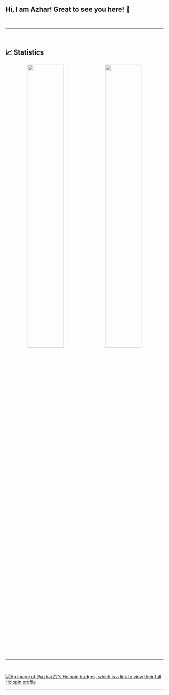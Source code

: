 ## Hi, I am Azhar! Great to see you here! 👋
<br />


<!-- <p align="center">
  <img src="https://activity-graph.herokuapp.com/graph?username=Azhar221&bg_color=0f2d3d&color=1cadfb&line=1cadfb&point=1cadfb&area=true&hide_border=true">
</p> -->
<hr />
<br />


## 📈 Statistics

<p align="center">	
  <img width="48%" src="https://github-readme-stats.vercel.app/api?username=Azhar221&bg_color=0f2d3d&color=1cadfb&show_icons=true&theme=tokyonight&hide_border=true" />
  <img width="48%" src="https://github-readme-streak-stats.herokuapp.com?user=Azhar221&theme=tokyonight&hide_border=true&background=0F2D3D"/>
</p>
<hr />
<br />

[![An image of @azhar22's Holopin badges, which is a link to view their full Holopin profile](https://holopin.me/azhar22)](https://holopin.io/@azhar22)

<hr />


<!-- ### Now Playing 🎧

[![Spotify](https://github-readme-remake.vercel.app/api/spotify)](https://open.spotify.com/user/31o6piudbusn4sw4r6z7u6o4p77e)
<br/> -->


<!--

<p align="center"><a href="https://anuraghazra.github.io"><img width="80%" alt="Hello, I'm Azhar. I do open source!" src="./assets/gh-readme-header.png" /></a></p>
<br />

## 📕 Pinned Repositories

<p align="center">
	<a href="https://github.com/amankrx/portfolio">
		<img align="center" src="https://github-readme-stats.vercel.app/api/pin/?username=amankrx&repo=portfolio&hide_border=true&theme=dark&show_icons=true" />
	</a>
	<a href="https://github.com/amankrx/amankrx">
		<img align="center" src="https://github-readme-stats.vercel.app/api/pin/?username=amankrx&repo=amankrx&hide_border=true&theme=dark&show_icons=true" />
	</a>
	<a href="https://github.com/amankrx/Healthsy">
		<img align="center" src="https://github-readme-stats.vercel.app/api/pin/?username=amankrx&repo=Healthsy&hide_border=true&theme=dark&show_icons=true" />
	</a>
	<a href="https://github.com/amankrx/Health">
		<img align="center" src="https://github-readme-stats.vercel.app/api/pin/?username=amankrx&repo=Health&hide_border=true&theme=dark&show_icons=true" />
	</a>
</p>
